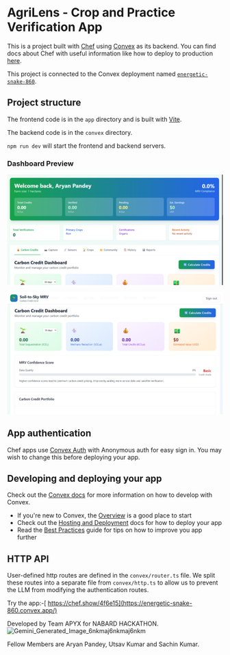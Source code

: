 # AgriLens - Crop and Practice Verification App
  
This is a project built with [Chef](https://chef.convex.dev) using [Convex](https://convex.dev) as its backend.
 You can find docs about Chef with useful information like how to deploy to production [here](https://docs.convex.dev/chef).
  
This project is connected to the Convex deployment named [`energetic-snake-860`](https://dashboard.convex.dev/d/energetic-snake-860).
  
## Project structure
  
The frontend code is in the `app` directory and is built with [Vite](https://vitejs.dev/).
  
The backend code is in the `convex` directory.
  
`npm run dev` will start the frontend and backend servers.

### Dashboard Preview

![Dashboard Part 1](https://raw.githubusercontent.com/aryanpyx/-Soil-to-Sky-MRV/c356dae3f803bf1e45f82dd32d047129256290bd/Dashboard%20part%201.png)

![Dashboard Part 2](https://raw.githubusercontent.com/aryanpyx/-Soil-to-Sky-MRV/c356dae3f803bf1e45f82dd32d047129256290bd/Dashboad%20part%202.png)


## App authentication

Chef apps use [Convex Auth](https://auth.convex.dev/) with Anonymous auth for easy sign in. You may wish to change this before deploying your app.

## Developing and deploying your app

Check out the [Convex docs](https://docs.convex.dev/) for more information on how to develop with Convex.
* If you're new to Convex, the [Overview](https://docs.convex.dev/understanding/) is a good place to start
* Check out the [Hosting and Deployment](https://docs.convex.dev/production/) docs for how to deploy your app
* Read the [Best Practices](https://docs.convex.dev/understanding/best-practices/) guide for tips on how to improve you app further

## HTTP API

User-defined http routes are defined in the `convex/router.ts` file. We split these routes into a separate file from `convex/http.ts` to allow us to prevent the LLM from modifying the authentication routes.

Try the app:-[ https://chef.show/4f6e15](https://energetic-snake-860.convex.app/)

Developed by Team APYX for NABARD HACKATHON. <img width="2048" height="2048" alt="Gemini_Generated_Image_6nkmaj6nkmaj6nkm" src="https://github.com/user-attachments/assets/a46d6799-5891-4126-a553-990f47df733c" />



Fellow Members are Aryan Pandey, Utsav Kumar and Sachin Kumar.
